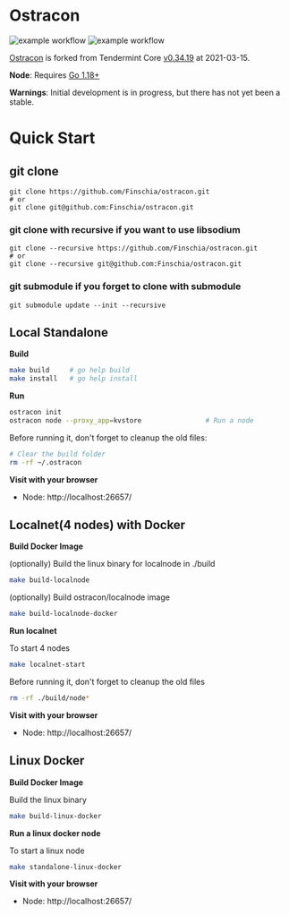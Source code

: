 # Ostracon

![example workflow](https://github.com/Finschia/ostracon/actions/workflows/build.yml/badge.svg)
![example workflow](https://github.com/Finschia/ostracon/actions/workflows/coverage.yml/badge.svg)

[Ostracon](docs/en/01-overview.md "Ostracon: A Fast, Secure Consensus Layer for The Blockchain of New Token Economy")
is forked from Tendermint Core [v0.34.19](https://github.com/tendermint/tendermint/tree/v0.34.19) at 2021-03-15.

**Node**: Requires [Go 1.18+](https://golang.org/dl/)

**Warnings**: Initial development is in progress, but there has not yet been a stable.

[](docs/en/01-overview.md)

# Quick Start

## git clone
```shell
git clone https://github.com/Finschia/ostracon.git
# or
git clone git@github.com:Finschia/ostracon.git
```

### git clone with recursive if you want to use libsodium
```shell
git clone --recursive https://github.com/Finschia/ostracon.git
# or
git clone --recursive git@github.com:Finschia/ostracon.git
```

### git submodule if you forget to clone with submodule
```shell
git submodule update --init --recursive
```

## Local Standalone
**Build**
 ```sh
 make build     # go help build
 make install   # go help install
 ```

**Run**
 ```sh
 ostracon init
 ostracon node --proxy_app=kvstore                # Run a node
 ```

Before running it, don't forget to cleanup the old files:
 ```sh
 # Clear the build folder
 rm -rf ~/.ostracon
 ```

**Visit with your browser**
* Node: http://localhost:26657/

## Localnet(4 nodes) with Docker
**Build Docker Image**

(optionally) Build the linux binary for localnode in ./build
 ```sh
 make build-localnode
 ```
(optionally) Build ostracon/localnode image
 ```sh
 make build-localnode-docker
 ```

**Run localnet**

To start 4 nodes
 ```sh
 make localnet-start
 ```

Before running it, don't forget to cleanup the old files
 ```sh
 rm -rf ./build/node*
 ```

**Visit with your browser**
* Node: http://localhost:26657/

## Linux Docker
**Build Docker Image**

Build the linux binary
 ```sh
 make build-linux-docker
 ```

**Run a linux docker node**

To start a linux node
 ```sh
 make standalone-linux-docker
 ```

**Visit with your browser**
* Node: http://localhost:26657/

